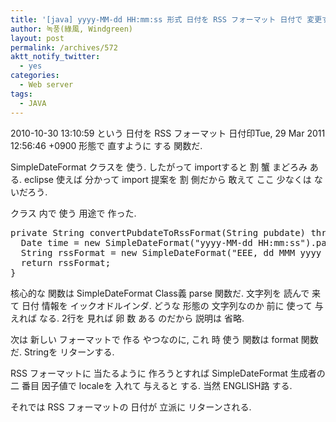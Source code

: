 ```yaml
---
title: '[java] yyyy-MM-dd HH:mm:ss 形式 日付を RSS フォーマット 日付で 変更すること'
author: 녹풍(綠風, Windgreen)
layout: post
permalink: /archives/572
aktt_notify_twitter:
  - yes
categories:
  - Web server
tags:
  - JAVA
---
```

2010-10-30 13:10:59 という 日付を RSS フォーマット 日付印Tue, 29 Mar 2011 12:56:46 +0900 形態で 直すように する 関数だ.

SimpleDateFormat クラスを 使う. したがって importすると 割 蟹 まどろみ ある. eclipse 使えば 分かって import 提案を 割 側だから 敢えて ここ 少なくは ないだろう.

クラス 内で 使う 用途で 作った.

<pre class="brush:java">private String convertPubdateToRssFormat(String pubdate) throws ParseException {
  Date time = new SimpleDateFormat("yyyy-MM-dd HH:mm:ss").parse(pubdate);
  String rssFormat = new SimpleDateFormat("EEE, dd MMM yyyy HH:mm:ss +0900", Locale.ENGLISH).format(time);
  return rssFormat;
}</pre>

核心的な 関数は SimpleDateFormat Class義 parse 関数だ. 文字列を 読んで 来て 日付 情報を イックオドルインダ. どうな 形態の 文字列なのか 前に 使って 与えれば なる. 2行を 見れば 卵 数 ある のだから 説明は 省略.

次は 新しい フォーマットで 作る やつなのに, これ 時 使う 関数は format 関数だ. Stringを リターンする.

RSS フォーマットに 当たるように 作ろうとすれば SimpleDateFormat 生成者の 二 番目 因子値で localeを 入れて 与えると する. 当然 ENGLISH路 する.

それでは RSS フォーマットの 日付が 立派に リターンされる.